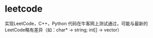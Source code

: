 # leetcode
实现LeetCode，C++，Python
代码在牛客网上测试通过，可能与最新的LeetCode略有差异（如：char* -> string; int[] -> vector）
